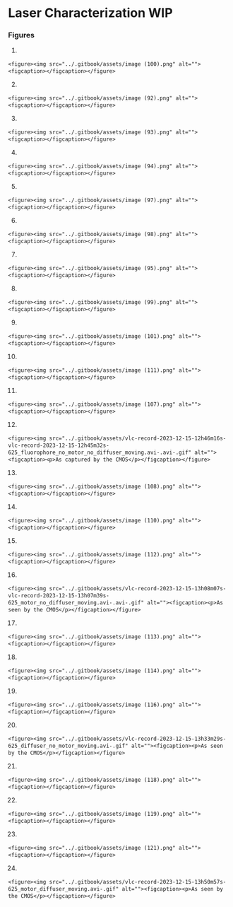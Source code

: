 # Laser Characterization WIP

### Figures



1.

    <figure><img src="../.gitbook/assets/image (100).png" alt=""><figcaption></figcaption></figure>
2.

    <figure><img src="../.gitbook/assets/image (92).png" alt=""><figcaption></figcaption></figure>


3.

    <figure><img src="../.gitbook/assets/image (93).png" alt=""><figcaption></figcaption></figure>


4.

    <figure><img src="../.gitbook/assets/image (94).png" alt=""><figcaption></figcaption></figure>


5.

    <figure><img src="../.gitbook/assets/image (97).png" alt=""><figcaption></figcaption></figure>


6.

    <figure><img src="../.gitbook/assets/image (98).png" alt=""><figcaption></figcaption></figure>
7.

    <figure><img src="../.gitbook/assets/image (95).png" alt=""><figcaption></figcaption></figure>


8.

    <figure><img src="../.gitbook/assets/image (99).png" alt=""><figcaption></figcaption></figure>


9.

    <figure><img src="../.gitbook/assets/image (101).png" alt=""><figcaption></figcaption></figure>


10.

    <figure><img src="../.gitbook/assets/image (111).png" alt=""><figcaption></figcaption></figure>


11.

    <figure><img src="../.gitbook/assets/image (107).png" alt=""><figcaption></figcaption></figure>
12.

    <figure><img src="../.gitbook/assets/vlc-record-2023-12-15-12h46m16s-vlc-record-2023-12-15-12h45m32s-625_fluorophore_no_motor_no_diffuser_moving.avi-.avi-.gif" alt=""><figcaption><p>As captured by the CMOS</p></figcaption></figure>


13.

    <figure><img src="../.gitbook/assets/image (108).png" alt=""><figcaption></figcaption></figure>


14.

    <figure><img src="../.gitbook/assets/image (110).png" alt=""><figcaption></figcaption></figure>


15.

    <figure><img src="../.gitbook/assets/image (112).png" alt=""><figcaption></figcaption></figure>


16.

    <figure><img src="../.gitbook/assets/vlc-record-2023-12-15-13h08m07s-vlc-record-2023-12-15-13h07m39s-625_motor_no_diffuser_moving.avi-.avi-.gif" alt=""><figcaption><p>As seen by the CMOS</p></figcaption></figure>


17.

    <figure><img src="../.gitbook/assets/image (113).png" alt=""><figcaption></figcaption></figure>


18.

    <figure><img src="../.gitbook/assets/image (114).png" alt=""><figcaption></figcaption></figure>


19.

    <figure><img src="../.gitbook/assets/image (116).png" alt=""><figcaption></figcaption></figure>


20.

    <figure><img src="../.gitbook/assets/vlc-record-2023-12-15-13h33m29s-625_diffuser_no_motor_moving.avi-.gif" alt=""><figcaption><p>As seen by the CMOS</p></figcaption></figure>


21.

    <figure><img src="../.gitbook/assets/image (118).png" alt=""><figcaption></figcaption></figure>


22.

    <figure><img src="../.gitbook/assets/image (119).png" alt=""><figcaption></figcaption></figure>


23.

    <figure><img src="../.gitbook/assets/image (121).png" alt=""><figcaption></figcaption></figure>


24.

    <figure><img src="../.gitbook/assets/vlc-record-2023-12-15-13h50m57s-625_motor_diffuser_moving.avi-.gif" alt=""><figcaption><p>As seen by the CMOS</p></figcaption></figure>
